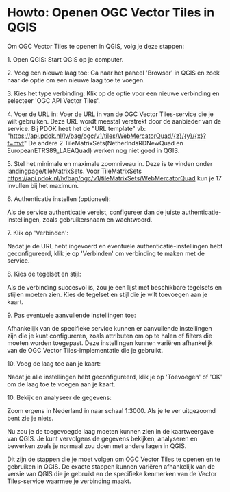 # Howto: Openen OGC Vector Tiles in QGIS

Om OGC Vector Tiles te openen in QGIS, volg je deze stappen:

1\. Open QGIS: Start QGIS op je computer.

2\. Voeg een nieuwe laag toe: Ga naar het paneel 'Browser' in QGIS en zoek naar
de optie om een nieuwe laag toe te voegen.

3\. Kies het type verbinding: Klik op de optie voor een nieuwe verbinding en
selecteer 'OGC API Vector Tiles'.

4\. Voer de URL in: Voer de URL in van de OGC Vector Tiles-service die je wilt
gebruiken. Deze URL wordt meestal verstrekt door de aanbieder van de service.
Bij PDOK heet het de "URL template" vb: "https://api.pdok.nl/lv/bag/ogc/v1/tiles/WebMercatorQuad/{z}/{y}/{x}?f=mvt"
De andere 2 TileMatrixSets(NetherlndsRDNewQuad en EuropeanETRS89_LAEAQuad) werken nog niet goed in QGIS.

5\. Stel het minimale en maximale zoomniveau in. Deze is te vinden onder landingpage/tileMatrixSets.
Voor TileMatrixSets https://api.pdok.nl/lv/bag/ogc/v1/tileMatrixSets/WebMercatorQuad kun je 17 invullen bij het maximum.

6\. Authenticatie instellen (optioneel):

Als de service authenticatie vereist, configureer dan de juiste
authenticatie-instellingen, zoals gebruikersnaam en wachtwoord.

7\. Klik op 'Verbinden':

Nadat je de URL hebt ingevoerd en eventuele authenticatie-instellingen hebt
geconfigureerd, klik je op 'Verbinden' om verbinding te maken met de service.

8\. Kies de tegelset en stijl:

Als de verbinding succesvol is, zou je een lijst met beschikbare tegelsets en
stijlen moeten zien. Kies de tegelset en stijl die je wilt toevoegen aan je
kaart.

9\. Pas eventuele aanvullende instellingen toe:

Afhankelijk van de specifieke service kunnen er aanvullende instellingen zijn
die je kunt configureren, zoals attributen om op te halen of filters die moeten
worden toegepast. Deze instellingen kunnen variëren afhankelijk van de OGC
Vector Tiles-implementatie die je gebruikt.

10\. Voeg de laag toe aan je kaart:

Nadat je alle instellingen hebt geconfigureerd, klik je op 'Toevoegen' of 'OK'
om de laag toe te voegen aan je kaart.

10\. Bekijk en analyseer de gegevens:

Zoom ergens in Nederland in naar schaal 1:3000. Als je te ver uitgezoomd bent zie je niets.

Nu zou je de toegevoegde laag moeten kunnen zien in de kaartweergave van QGIS.
Je kunt vervolgens de gegevens bekijken, analyseren en bewerken zoals je normaal
zou doen met andere lagen in QGIS.

Dit zijn de stappen die je moet volgen om OGC Vector Tiles te openen en te
gebruiken in QGIS. De exacte stappen kunnen variëren afhankelijk van de versie
van QGIS die je gebruikt en de specifieke kenmerken van de Vector Tiles-service
waarmee je verbinding maakt.
